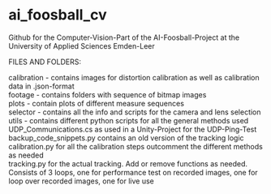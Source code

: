 # ai_foosball_cv
Github for the Computer-Vision-Part of the AI-Foosball-Project at the University of Applied Sciences Emden-Leer


FILES AND FOLDERS:

calibration - contains images for distortion calibration as well as calibration data in .json-format  
footage - contains folders with sequence of bitmap images  
plots - contain plots of different measure sequences  
selector - contains all the info and scripts for the camera and lens selection  
utils - contains different python scripts for all the general methods used  
UDP_Communications.cs as used in a Unity-Project for the UDP-Ping-Test  
backup_code_snippets.py contains an old version of the tracking logic  
calibration.py for all the calibration steps outcomment the different methods as needed  
tracking.py for the actual tracking. Add or remove functions as needed. Consists of 3 loops, one for performance test on recorded images, one for loop over recorded images, one for live use


